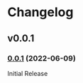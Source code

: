 # Changelog

## v0.0.1

### [0.0.1](https://github.com/openfga/dotnet-sdk/releases/tag/v0.0.1) (2022-06-09)

Initial Release
